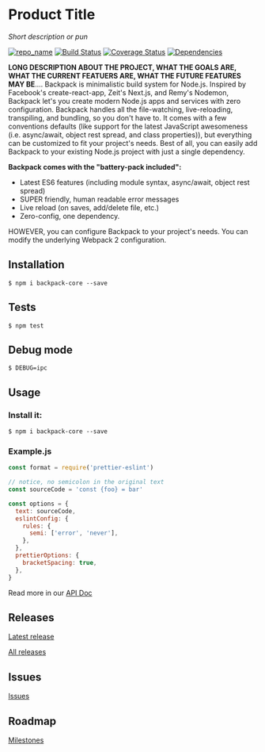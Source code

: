 # Product Title

*Short description or pun*

[![repo_name](https://img.shields.io/npm/v/repo_name.svg)](https://www.npmjs.com/package/repo_name)
[![Build Status](https://travis-ci.org/fed135/repo_name.svg?branch=master)](https://travis-ci.org/fed135/repo_name)
[![Coverage Status](https://coveralls.io/repos/fed135/repo_name/badge.svg)](https://coveralls.io/r/fed135/repo_name)
[![Dependencies](https://david-dm.org/fed135/repo_name.svg)](https://www.npmjs.com/package/repo_name)

**LONG DESCRIPTION ABOUT THE PROJECT, WHAT THE GOALS ARE, WHAT THE CURRENT FEATUERS ARE, WHAT THE FUTURE FEATURES MAY BE**....
Backpack is minimalistic build system for Node.js. Inspired by Facebook's create-react-app, Zeit's Next.js, and Remy's Nodemon, Backpack let's you create modern Node.js apps and services with zero configuration. Backpack handles all the file-watching, live-reloading, transpiling, and bundling, so you don't have to. It comes with a few conventions defaults (like support for the latest JavaScript awesomeness (i.e. async/await, object rest spread, and class properties)), but everything can be customized to fit your project's needs. Best of all, you can easily add Backpack to your existing Node.js project with just a single dependency.

**Backpack comes with the "battery-pack included":**
- Latest ES6 features (including module syntax, async/await, object rest spread)
- SUPER friendly, human readable error messages
- Live reload (on saves, add/delete file, etc.)
- Zero-config, one dependency.

HOWEVER, you can configure Backpack to your project's needs. You can modify the underlying Webpack 2 configuration.

## Installation

    $ npm i backpack-core --save

## Tests

    $ npm test

## Debug mode

    $ DEBUG=ipc

## Usage

### Install it:

    $ npm i backpack-core --save

### Example.js

```javascript
const format = require('prettier-eslint')

// notice, no semicolon in the original text
const sourceCode = 'const {foo} = bar'

const options = {
  text: sourceCode,
  eslintConfig: {
    rules: {
      semi: ['error', 'never'],
    },
  },
  prettierOptions: {
    bracketSpacing: true,
  },
}
```

Read more in our [API Doc](https://github.com/fed135/repo_name/blob/master/docs/API_DOC.md)

## Releases

[Latest release](https://github.com/fed135/repo_name/releases/latest)

[All releases](https://github.com/fed135/repo_name/releases)

## Issues

[Issues](https://github.com/fed135/repo_name/issues)

## Roadmap

[Milestones](https://github.com/fed135/repo_name/milestones)
